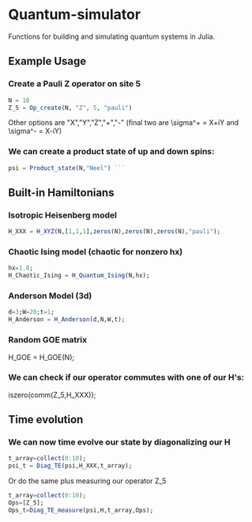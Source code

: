 # Quantum-simulator

Functions for building and simulating quantum systems in Julia.

## Example Usage

### Create a Pauli Z operator on site 5
```julia
N = 10
Z_5 = Op_create(N, "Z", 5, "pauli")
```
Other options are "X","Y","Z","+","-" (final two are \sigma^+ = X+iY and \sigma^- = X-iY)

### We can create a product state of up and down spins:
```julia
psi = Product_state(N,"Neel") ```
```
## Built-in Hamiltonians

### Isotropic Heisenberg model
```julia 
H_XXX = H_XYZ(N,[1,1,1],zeros(N),zeros(N),zeros(N),"pauli");
```
### Chaotic Ising model (chaotic for nonzero hx)
```julia
hx=1.0;
H_Chaotic_Ising = H_Quantum_Ising(N,hx);
```
### Anderson Model (3d)
```julia
d=3;W=20;t=1;
H_Anderson = H_Anderson(d,N,W,t);
```
### Random GOE matrix
H_GOE = H_GOE(N);

### We can check if our operator commutes with one of our H's:
iszero(comm(Z_5,H_XXX));

## Time evolution

### We can now time evolve our state by diagonalizing our H
```julia
t_array=collect(0:10);
psi_t = Diag_TE(psi,H_XXX,t_array);
```

Or do the same plus measuring our operator Z_5
```julia
t_array=collect(0:10);
Ops=[Z_5];
Ops_t=Diag_TE_measure(psi,H,t_array,Ops);
```

